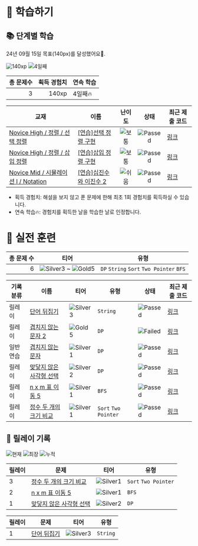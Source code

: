 # 📖 학습하기

## 📚 단계별 학습
24년 09월 15일 목표(140px)를 달성했어요🥳.

![140xp](https://img.shields.io/badge/EXP-140xp-%235cb85c.svg?for-the-badge)
![4일째](https://img.shields.io/badge/연속학습-4일째-%23E34F26.svg?for-the-badge)

|총 문제수|획득 경험치|연속 학습|
|---:|---:|---|
3|140xp|4일째🔥|

|교재|이름|난이도|상태|최근 제출 코드|
|---|---|:---:|:---:|---|
|[Novice High / 정렬 / 선택 정렬](https://www.codetree.ai/missions?missionId=6)|[[연습]선택 정렬 구현](https://www.codetree.ai/missions/6/problems/implement-selection-sort)|![보통][medium]|![Passed][passed]|[링크](https://github.com/GbLeem/codetree-TILs/blob/main/240915/%EC%84%A0%ED%83%9D%20%EC%A0%95%EB%A0%AC%20%EA%B5%AC%ED%98%84/implement-selection-sort.cpp)|
|[Novice High / 정렬 / 삽입 정렬](https://www.codetree.ai/missions?missionId=6)|[[연습]삽입 정렬 구현](https://www.codetree.ai/missions/6/problems/implement-insertion-sort)|![보통][medium]|![Passed][passed]|[링크](https://github.com/GbLeem/codetree-TILs/blob/main/240915/%EC%82%BD%EC%9E%85%20%EC%A0%95%EB%A0%AC%20%EA%B5%AC%ED%98%84/implement-insertion-sort.cpp)|
|[Novice Mid / 시뮬레이션 I / Notation](https://www.codetree.ai/missions?missionId=5)|[[연습]십진수와 이진수 2](https://www.codetree.ai/missions/5/problems/decimal-and-binary-number-2)|![쉬움][easy]|![Passed][passed]|[링크](https://github.com/GbLeem/codetree-TILs/blob/main/240915/%EC%8B%AD%EC%A7%84%EC%88%98%EC%99%80%20%EC%9D%B4%EC%A7%84%EC%88%98%202/decimal-and-binary-number-2.cpp)|


* 획득 경험치: 해설을 보지 않고 푼 문제에 한해 최초 1회 경험치를 획득하실 수 있습니다.
* 연속 학습🔥: 경험치를 획득한 날을 학습한 날로 인정합니다.


# 🥇 실전 훈련
|총 문제 수|티어|유형|
|---:|---|---|
|6|![Silver3][s3] ~ ![Gold5][g5]|`DP` `String` `Sort` `Two Pointer` `BFS`|

|기록분류|이름|티어|유형|상태|최근 제출 코드|
|---|---|---|---|---|---|
|릴레이|[단어 뒤집기](https://www.codetree.ai/training-field/search/problems/word-flip)|![Silver3][s3]|`String`|![Passed][passed]|[링크](https://github.com/GbLeem/codetree-TILs/blob/main/240915/%EB%8B%A8%EC%96%B4%20%EB%92%A4%EC%A7%91%EA%B8%B0/word-flip.cpp)|
|릴레이|[겹치지 않는 문자 2](https://www.codetree.ai/training-field/search/problems/non-overlapping-characters-2)|![Gold5][g5]|`DP`|![Failed][failed]|[링크](https://github.com/GbLeem/codetree-TILs/blob/main/240915/%EA%B2%B9%EC%B9%98%EC%A7%80%20%EC%95%8A%EB%8A%94%20%EB%AC%B8%EC%9E%90%202/non-overlapping-characters-2.cpp)|
|일반 연습|[겹치지 않는 문자](https://www.codetree.ai/training-field/search/problems/non-overlapping-characters)|![Silver1][s1]|`DP`|![Passed][passed]|[링크](https://github.com/GbLeem/codetree-TILs/blob/main/240915/%EA%B2%B9%EC%B9%98%EC%A7%80%20%EC%95%8A%EB%8A%94%20%EB%AC%B8%EC%9E%90/non-overlapping-characters.cpp)|
|릴레이|[맞닿지 않은 사각형 선택](https://www.codetree.ai/training-field/search/problems/Select-non-contact-rectangles)|![Silver2][s2]|`DP`|![Passed][passed]|[링크](https://github.com/GbLeem/codetree-TILs/blob/main/240915/%EB%A7%9E%EB%8B%BF%EC%A7%80%20%EC%95%8A%EC%9D%80%20%EC%82%AC%EA%B0%81%ED%98%95%20%EC%84%A0%ED%83%9D/Select-non-contact-rectangles.cpp)|
|릴레이|[n x m 표 이동 5](https://www.codetree.ai/training-field/search/problems/move-n-x-m-table-5)|![Silver1][s1]|`BFS`|![Passed][passed]|[링크](https://github.com/GbLeem/codetree-TILs/blob/main/240915/n%20x%20m%20%ED%91%9C%20%EC%9D%B4%EB%8F%99%205/move-n-x-m-table-5.cpp)|
|릴레이|[정수 두 개의 크기 비교](https://www.codetree.ai/training-field/search/problems/compare-the-size-of-two-integers)|![Silver1][s1]|`Sort` `Two Pointer`|![Passed][passed]|[링크](https://github.com/GbLeem/codetree-TILs/blob/main/240915/%EC%A0%95%EC%88%98%20%EB%91%90%20%EA%B0%9C%EC%9D%98%20%ED%81%AC%EA%B8%B0%20%EB%B9%84%EA%B5%90/compare-the-size-of-two-integers.cpp)|


## 🏃 릴레이 기록
![현재](https://img.shields.io/badge/현재_릴레이-3-%235cb85c.svg?for-the-badge)
![최장](https://img.shields.io/badge/최장_릴레이-3-%23E34F26.svg?for-the-badge)
![누적](https://img.shields.io/badge/누적_릴레이-4-%2300599C.svg?for-the-badge)

|릴레이|문제|티어|유형|
|---|---|---|---|
|3|[정수 두 개의 크기 비교](https://www.codetree.ai/training-field/search/problems/compare-the-size-of-two-integers)|![Silver1][s1]|`Sort` `Two Pointer`|
|2|[n x m 표 이동 5](https://www.codetree.ai/training-field/search/problems/move-n-x-m-table-5)|![Silver1][s1]|`BFS`|
|1|[맞닿지 않은 사각형 선택](https://www.codetree.ai/training-field/search/problems/Select-non-contact-rectangles)|![Silver2][s2]|`DP`|


|릴레이|문제|티어|유형|
|---|---|---|---|
|1|[단어 뒤집기](https://www.codetree.ai/training-field/search/problems/word-flip)|![Silver3][s3]|`String`|










[b5]: https://img.shields.io/badge/Bronze_5-%235D3E31.svg
[b4]: https://img.shields.io/badge/Bronze_4-%235D3E31.svg
[b3]: https://img.shields.io/badge/Bronze_3-%235D3E31.svg
[b2]: https://img.shields.io/badge/Bronze_2-%235D3E31.svg
[b1]: https://img.shields.io/badge/Bronze_1-%235D3E31.svg
[s5]: https://img.shields.io/badge/Silver_5-%23394960.svg
[s4]: https://img.shields.io/badge/Silver_4-%23394960.svg
[s3]: https://img.shields.io/badge/Silver_3-%23394960.svg
[s2]: https://img.shields.io/badge/Silver_2-%23394960.svg
[s1]: https://img.shields.io/badge/Silver_1-%23394960.svg
[g5]: https://img.shields.io/badge/Gold_5-%23FFC433.svg
[g4]: https://img.shields.io/badge/Gold_4-%23FFC433.svg
[g3]: https://img.shields.io/badge/Gold_3-%23FFC433.svg
[g2]: https://img.shields.io/badge/Gold_2-%23FFC433.svg
[g1]: https://img.shields.io/badge/Gold_1-%23FFC433.svg
[p5]: https://img.shields.io/badge/Platinum_5-%2376DDD8.svg
[p4]: https://img.shields.io/badge/Platinum_4-%2376DDD8.svg
[p3]: https://img.shields.io/badge/Platinum_3-%2376DDD8.svg
[p2]: https://img.shields.io/badge/Platinum_2-%2376DDD8.svg
[p1]: https://img.shields.io/badge/Platinum_1-%2376DDD8.svg
[passed]: https://img.shields.io/badge/Passed-%23009D27.svg
[failed]: https://img.shields.io/badge/Failed-%23D24D57.svg
[easy]: https://img.shields.io/badge/쉬움-%235cb85c.svg?for-the-badge
[medium]: https://img.shields.io/badge/보통-%23FFC433.svg?for-the-badge
[hard]: https://img.shields.io/badge/어려움-%23D24D57.svg?for-the-badge
